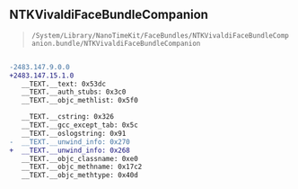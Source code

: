 ## NTKVivaldiFaceBundleCompanion

> `/System/Library/NanoTimeKit/FaceBundles/NTKVivaldiFaceBundleCompanion.bundle/NTKVivaldiFaceBundleCompanion`

```diff

-2483.147.9.0.0
+2483.147.15.1.0
   __TEXT.__text: 0x53dc
   __TEXT.__auth_stubs: 0x3c0
   __TEXT.__objc_methlist: 0x5f0

   __TEXT.__cstring: 0x326
   __TEXT.__gcc_except_tab: 0x5c
   __TEXT.__oslogstring: 0x91
-  __TEXT.__unwind_info: 0x270
+  __TEXT.__unwind_info: 0x268
   __TEXT.__objc_classname: 0xe0
   __TEXT.__objc_methname: 0x17c2
   __TEXT.__objc_methtype: 0x40d

```
